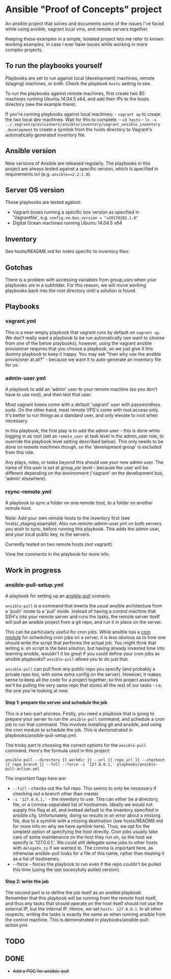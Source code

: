 # Ansible "Proof of Concepts" project

An ansible project that solves and documents some of the issues I've faced while using ansible, vagrant local vms, and remote servers together.

Keeping these examples in a simple, isolated project lets me refer to known working examples, in case I ever have issues while working in more complex projects.

## To run the playbooks yourself

Playbooks are set to run against local (development) machines, remote (staging) machines, or both. Check the playbook `hosts` setting to see.

To run the playbooks against remote machines, first create two $5 machines running Ubuntu 14.04.5 x64, and add their IPs to the hosts directory (see the example there).

If you're running playbooks against local machines: 
    - `vagrant up` to create the two local dev machines. Wait for this to complete.
    - `cd hosts`
    - `ln -s ../.vagrant/provisioners/ansible/inventory/vagrant_ansible_inventory _development` to create a symlink from the hosts directory to Vagrant's automatically generated inventory file.

## Ansible version

New versions of Ansible are released regularly. The playbooks in this project are always tested against a specific version, which is specified in requirements.txt (e.g. `ansible==2.2.1.0`).

## Server OS version

These playbooks are tested against:

* Vagrant boxes running a specific box version as specified in 'Vagrantfile', e.g. `config.vm.box_version = "v20170202.1.0"`
* Digital Ocean machines running Ubuntu 14.04.5 x64

## Inventory

See hosts/README.md for notes specific to inventory files.

## Gotchas

There is a problem with accessing variables from group_vars when your playbooks are in a subfolder. For this reason, we will move working playbooks back into the root directory until a solution is found.

## Playbooks

### vagrant.yml

This is a near-empty playbook that vagrant runs by default on `vagrant up`. We don't really want a playbook to be run automatically (we want to choose from one of the below playbooks), however, using the vagrant ansible provisioner requires that you choose a playbook, so we just give it this dummy playbook to keep it happy. You may ask "then why use the ansible provisioner at all?" - because we want it to auto-generate an inventory file for us.

### admin-user.yml

A playbook to add an 'admin' user to your remote machine (so you don't have to use root), and then test that user.

Most vagrant boxes come with a default 'vagrant' user with passwordless sudo. On the other hand, most remote VPS's come with root access only. It's better to run things as a standard user, and only elevate to root when necessary.

In this playbook, the first play is to add the admin user - this is done while logging in as root (set as `remote_user` at task level in the admin_user role, to override the playbook level setting described below). This only needs to be done on remote machines though, so the 'development group' is excluded from this role.

Any plays, roles, or tasks beyond this should use your new admin user. The name of this user is set at group_var level - because the user will be different depending on the environment ('vagrant' on the development box, 'admin' elsewhere).

### rsync-remote.yml

A playbook to sync a folder on one remote host, to a folder on another remote host.

Note: Add your own remote hosts to the inventory first (see hosts/_staging.example). Also run remote-admin-user.yml on both servers you wish to sync, before running this playbook. This adds the admin user, and your local public key, to the servers.

Currently tested on two remote hosts (not vagrant).

View the comments in the playbook for more info.

## Work in progress

### ansible-pull-setup.yml

A playbook for setting up an [ansible-pull](http://docs.ansible.com/ansible/playbooks_intro.html#ansible-pull) scenario. 

`ansible-pull` is a command that inverts the usual ansible architecture from a 'push' mode to a 'pull' mode. Instead of having a control machine that SSH's into your remote server and runs the tasks, the remote server itself will pull an ansible project from a git repo, and run it in place on the server.

This can be particularly useful for cron jobs. While ansible has a [cron module](http://docs.ansible.com/ansible/cron_module.html) for scheduling cron jobs on a server, it is less obvious as to how one should write the script that performs the actual job. You might think that writing a .sh script is the best solution, but having already invested time into learning ansible, wouldn't it be great if you could define your cron jobs as ansible playbooks? `ansible-pull` allows you to do just that.

`ansible-pull` can pull from any public repo you specify (and probably a private repo too, with some extra config on the server). However, it makes sense to keep all the code for a project together, so this project assumes we'll be pulling the very same repo that stores all the rest of our tasks - i.e. the one you're looking at now.

#### Step 1: prepare the server and schedule the job

This is a two-part process. Firstly, you need a playbook that is going to prepare your server to run the `ansible-pull` command, and schedule a cron job to run that command. This involves installing git and ansible, and using the cron module to schedule the job. This is demonstrated in playbooks/ansible-pull-setup.yml.

The tricky part is choosing the correct options for the `ansible-pull` command. Here's the formula used in this project:

`ansible-pull --directory {{ workdir }} --url {{ repo_url }} --checkout {{ repo_branch }} --full --force -i '127.0.0.1,' playbooks/ansible-pull-action.yml`

The important flags here are:
* `--full` - checks out the full repo. This seems to only be necessary if checking out a branch other than master.
* `-i '127.0.0.1,'` - the inventory to use. This can either be a directory, file, or a comma-separated list of hostnames. Ideally we would not supply this flag at all, and instead default to the inventory specified in ansible.cfg. Unfortunately, doing so results in an error about a missing file, due to a symlink with a missing destination (see hosts/README.md for more info on why we have symlink here). Thus, we opt for the simplest option of specifying the host directly. Cron jobs usually take care of some maintenance on the host they run on, so the host we specify is '127.0.0.1,'. We could still delegate some jobs to other hosts with `delegate_to` if we wanted to. The comma is important here, as otherwise ansible-pull looks for a file of this name, rather than treating it as a list of hostnames.
* --force - forces the playbook to run even if the repo couldn't be pulled this time (using the last sucessfully pulled version).

#### Step 2: write the job

The second part is to define the job itself as an ansible playbook. Remember that this playbook will be running from the remote host itself, and thus any tasks that should operate on the host itself should not use the external IP, but the internal IP. Hence, we set `hosts: 127.0.0.1`. In all other respects, writing the tasks is exactly the same as when running ansible from the control machine. This is demonstrated in playbooks/ansible-pull-action.yml.

## TODO

## DONE
* ~~Add a POC for ansible-pull~~
